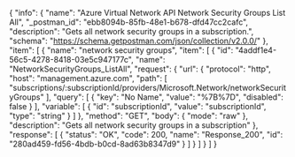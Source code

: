 {
  "info": {
    "name": "Azure Virtual Network API Network Security Groups List All",
    "_postman_id": "ebb8094b-85fb-48e1-b678-dfd47cc2cafc",
    "description": "Gets all network security groups in a subscription.",
    "schema": "https://schema.getpostman.com/json/collection/v2.0.0/"
  },
  "item": [
    {
      "name": "network security groups",
      "item": [
        {
          "id": "4addf1e4-56c5-4278-8418-03e5c947177c",
          "name": "NetworkSecurityGroups_ListAll",
          "request": {
            "url": {
              "protocol": "http",
              "host": "management.azure.com",
              "path": [
                "subscriptions/:subscriptionId/providers/Microsoft.Network/networkSecurityGroups"
              ],
              "query": [
                {
                  "key": "No Name",
                  "value": "%7B%7D",
                  "disabled": false
                }
              ],
              "variable": [
                {
                  "id": "subscriptionId",
                  "value": "subscriptionId",
                  "type": "string"
                }
              ]
            },
            "method": "GET",
            "body": {
              "mode": "raw"
            },
            "description": "Gets all network security groups in a subscription"
          },
          "response": [
            {
              "status": "OK",
              "code": 200,
              "name": "Response_200",
              "id": "280ad459-fd56-4bdb-b0cd-8ad63b8347d9"
            }
          ]
        }
      ]
    }
  ]
}